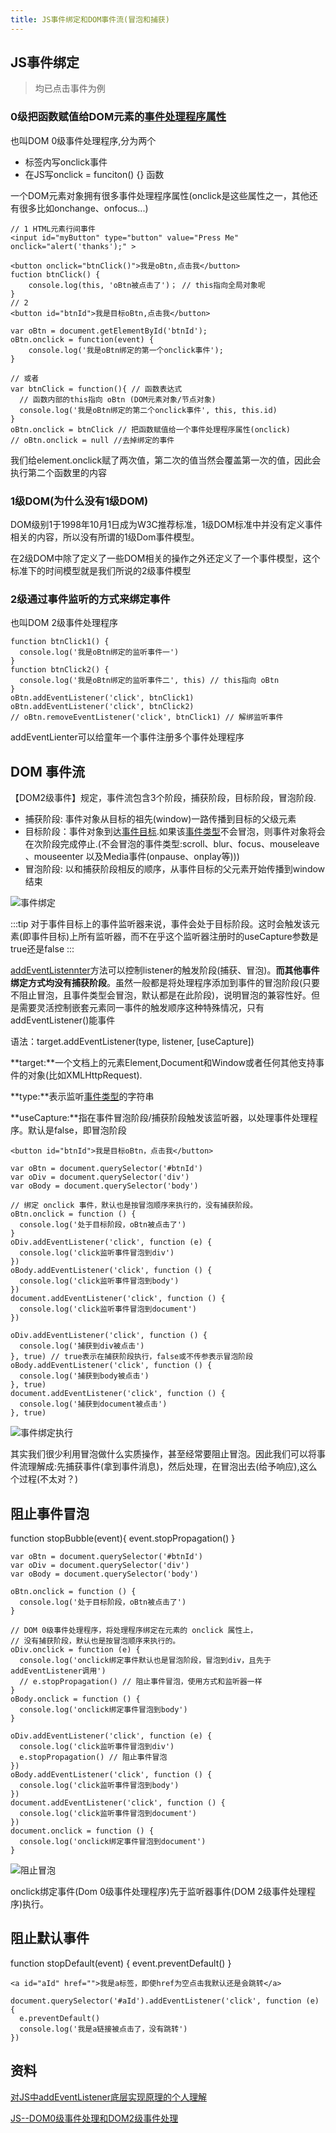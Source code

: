 ```yaml
---
title: JS事件绑定和DOM事件流(冒泡和捕获)
---
```


## JS事件绑定

> 均已点击事件为例

### 0级把函数赋值给DOM元素的[事件处理程序属性](https://developer.mozilla.org/zh-CN/docs/Web/API/GlobalEventHandlers)

也叫DOM 0级事件处理程序,分为两个
- 标签内写onclick事件
- 在JS写onclick = funciton() {} 函数

一个DOM元素对象拥有很多事件处理程序属性(onclick是这些属性之一，其他还有很多比如onchange、onfocus...)

```
// 1 HTML元素行间事件
<input id="myButton" type="button" value="Press Me" onclick="alert('thanks');" >

<button onclick="btnClick()">我是oBtn,点击我</button>
fuction btnClick() {
    console.log(this, 'oBtn被点击了')； // this指向全局对象呢
}
// 2
<button id="btnId">我是目标oBtn,点击我</button>

var oBtn = document.getElementById('btnId');
oBtn.onclick = function(event) {
    console.log('我是oBtn绑定的第一个onclick事件');
}

// 或者
var btnClick = function(){ // 函数表达式
  // 函数内部的this指向 oBtn (DOM元素对象/节点对象)
  console.log('我是oBtn绑定的第二个onclick事件', this, this.id)
} 
oBtn.onclick = btnClick // 把函数赋值给一个事件处理程序属性(onclick)
// oBtn.onclick = null //去掉绑定的事件
```

我们给element.onclick赋了两次值，第二次的值当然会覆盖第一次的值，因此会执行第二个函数里的内容

### 1级DOM(为什么没有1级DOM)
DOM级别1于1998年10月1日成为W3C推荐标准，1级DOM标准中并没有定义事件相关的内容，所以没有所谓的1级Dom事件模型。

在2级DOM中除了定义了一些DOM相关的操作之外还定义了一个事件模型，这个标准下的时间模型就是我们所说的2级事件模型
### 2级通过事件监听的方式来绑定事件

也叫DOM 2级事件处理程序

```
function btnClick1() {
  console.log('我是oBtn绑定的监听事件一')
}
function btnClick2() {
  console.log('我是oBtn绑定的监听事件二', this) // this指向 oBtn
}
oBtn.addEventListener('click', btnClick1)
oBtn.addEventListener('click', btnClick2)
// oBtn.removeEventListener('click', btnClick1) // 解绑监听事件
```
addEventLienter可以给童年一个事件注册多个事件处理程序

## DOM 事件流

【DOM2级事件】规定，事件流包含3个阶段，捕获阶段，目标阶段，冒泡阶段.

- 捕获阶段: 事件对象从目标的祖先(window)一路传播到目标的父级元素
- 目标阶段：事件对象到达[事件目标](https://www.w3.org/TR/DOM-Level-3-Events/#event-target).如果该[事件类型](https://www.w3.org/TR/DOM-Level-3-Events/#event-type)不会冒泡，则事件对象将会在次阶段完成停止.(不会冒泡的事件类型:scroll、blur、focus、mouseleave 、mouseenter 以及Media事件(onpause、onplay等)))
- 冒泡阶段: 以和捕获阶段相反的顺序，从事件目标的父元素开始传播到window结束

![事件绑定](./images/16910815-69b3b43e7579b374.jpg)

:::tip
对于事件目标上的事件监听器来说，事件会处于目标阶段。这时会触发该元素(即事件目标)上所有监听器，而不在乎这个监听器注册时的useCapture参数是true还是false
:::

[addEventListennter](https://developer.mozilla.org/zh-CN/docs/Web/API/EventTarget/addEventListener)方法可以控制listener的触发阶段(捕获、冒泡)。**而其他事件绑定方式均没有捕获阶段**。虽然一般都是将处理程序添加到事件的冒泡阶段(只要不阻止冒泡，且事件类型会冒泡，默认都是在此阶段)，说明冒泡的兼容性好。但是需要灵活控制嵌套元素同一事件的触发顺序这种特殊情况，只有addEventListener()能事件

语法：target.addEventListener(type, listener, [useCapture])

**target:**一个文档上的元素Element,Document和Window或者任何其他支持事件的对象(比如XMLHttpRequest).

**type:**表示监听[事件类型](https://developer.mozilla.org/zh-CN/docs/Web/Events)的字符串

**useCapture:**指在事件冒泡阶段/捕获阶段触发该监听器，以处理事件处理程序。默认是false，即冒泡阶段

```
<button id="btnId">我是目标oBtn，点击我</button>

var oBtn = document.querySelector('#btnId')
var oDiv = document.querySelector('div')
var oBody = document.querySelector('body')

// 绑定 onclick 事件，默认也是按冒泡顺序来执行的，没有捕获阶段。
oBtn.onclick = function () {
  console.log('处于目标阶段，oBtn被点击了')
}
oDiv.addEventListener('click', function (e) {
  console.log('click监听事件冒泡到div')
})
oBody.addEventListener('click', function () {
  console.log('click监听事件冒泡到body')
})
document.addEventListener('click', function () {
  console.log('click监听事件冒泡到document')
})

oDiv.addEventListener('click', function () {
  console.log('捕获到div被点击')
}, true) // true表示在捕获阶段执行，false或不传参表示冒泡阶段
oBody.addEventListener('click', function () {
  console.log('捕获到body被点击')
}, true)
document.addEventListener('click', function () { 
  console.log('捕获到document被点击')
}, true)
```

![事件绑定执行](./images/16910815-8bac2ec016caca8b.jpg)

其实我们很少利用冒泡做什么实质操作，甚至经常要阻止冒泡。因此我们可以将事件流理解成:先捕获事件(拿到事件消息)，然后处理，在冒泡出去(给予响应),这么个过程(不太对？)

## 阻止事件冒泡

function stopBubble(event){ event.stopPropagation() }

```
var oBtn = document.querySelector('#btnId')
var oDiv = document.querySelector('div')
var oBody = document.querySelector('body')

oBtn.onclick = function () {
  console.log('处于目标阶段，oBtn被点击了')
}

// DOM 0级事件处理程序，将处理程序绑定在元素的 onclick 属性上，
// 没有捕获阶段，默认也是按冒泡顺序来执行的。
oDiv.onclick = function (e) {
  console.log('onclick绑定事件默认也是冒泡阶段，冒泡到div，且先于addEventListener调用')
  // e.stopPropagation() // 阻止事件冒泡，使用方式和监听器一样
}
oBody.onclick = function () {
  console.log('onclick绑定事件冒泡到body')
}

oDiv.addEventListener('click', function (e) {
  console.log('click监听事件冒泡到div')
  e.stopPropagation() // 阻止事件冒泡
})
oBody.addEventListener('click', function () {
  console.log('click监听事件冒泡到body')
})
document.addEventListener('click', function () {
  console.log('click监听事件冒泡到document')
})
document.onclick = function () {
  console.log('onclick绑定事件冒泡到document')
}
```

![阻止冒泡](./images/16910815-d7a98538236c096e.jpg)

onclick绑定事件(Dom 0级事件处理程序)先于监听器事件(DOM 2级事件处理程序)执行。

## 阻止默认事件
function stopDefault(event) { event.preventDefault() }

```
<a id="aId" href="">我是a标签，即使href为空点击我默认还是会跳转</a>

document.querySelector('#aId').addEventListener('click', function (e) {
  e.preventDefault()
  console.log('我是a链接被点击了，没有跳转')
})
```

## 资料
[对JS中addEventListener底层实现原理的个人理解](https://blog.csdn.net/HarryMing/article/details/95181585)

[JS--DOM0级事件处理和DOM2级事件处理](https://www.cnblogs.com/holyson/p/3914406.html)